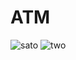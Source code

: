 # ATM
![sato](https://user-images.githubusercontent.com/32474569/31893427-b4c3b4e2-b835-11e7-8417-ca4e93e1d22c.PNG)
![two](https://user-images.githubusercontent.com/32474569/31893431-ba87a85c-b835-11e7-8150-96be708adf30.PNG)
